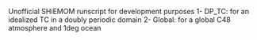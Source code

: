 Unofficial SHiEMOM runscript for development purposes
1- DP_TC: for an idealized TC in a doubly periodic domain
2- Global: for a global C48 atmosphere and 1deg ocean
